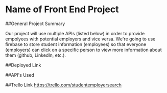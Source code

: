 # Name of Front End Project

##General Project Summary

Our project will use multiple APIs (listed below) in order to provide empolyees with potential employers and vice versa. We're going to use firebase to store student information (employees) so that everyone (employers) can click on a specific person to view more information about them (github, LinkedIn, etc.). 


##Deployed Link

##API's Used

##Trello Link
https://trello.com/studentemployersearch